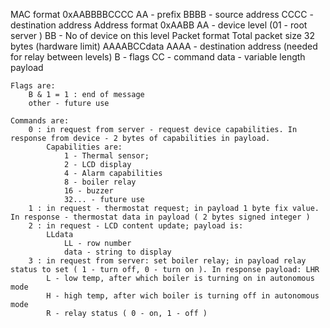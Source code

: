 MAC format
    0xAABBBBCCCC
        AA - prefix
        BBBB - source address
        CCCC - destination address
Address format
    0xAABB
        AA - device level (01 - root server )
        BB - No of device on this level
Packet format
    Total packet size 32 bytes (hardware limit)
    AAAABCCdata
        AAAA - destination address (needed for relay between levels)
        B - flags
        CC - command
        data - variable length payload

    Flags are:
        B & 1 = 1 : end of message
        other - future use

    Commands are:
        0 : in request from server - request device capabilities. In response from device - 2 bytes of capabilities in payload.
            Capabilities are:
                1 - Thermal sensor;
                2 - LCD display
                4 - Alarm capabilities
                8 - boiler relay
                16 - buzzer
                32... - future use
        1 : in request - thermostat request; in payload 1 byte fix value. In response - thermostat data in payload ( 2 bytes signed integer )
        2 : in request - LCD content update; payload is:
            LLdata
                LL - row number
                data - string to display
        3 : in request from server: set boiler relay; in payload relay status to set ( 1 - turn off, 0 - turn on ). In response payload: LHR
            L - low temp, after which boiler is turning on in autonomous mode
            H - high temp, after wich boiler is turning off in autonomous mode
            R - relay status ( 0 - on, 1 - off )

